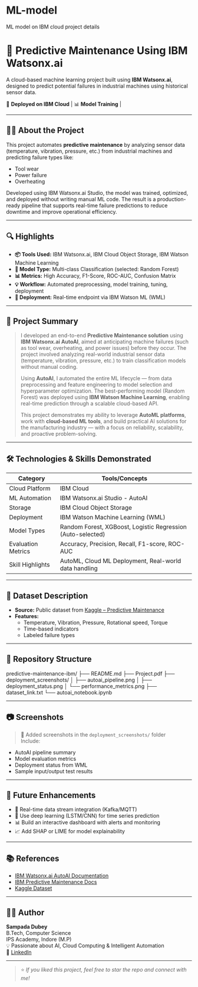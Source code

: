 # ML-model
ML model on IBM cloud project details
# 🔧 Predictive Maintenance Using IBM Watsonx.ai

A cloud-based machine learning project built using **IBM Watsonx.ai**, designed to predict potential failures in industrial machines using historical sensor data.

🚀 **Deployed on IBM Cloud** | 📊 **Model Training** |

---

## 👩‍💻 About the Project

This project automates **predictive maintenance** by analyzing sensor data (temperature, vibration, pressure, etc.) from industrial machines and predicting failure types like:
- Tool wear
- Power failure
- Overheating

Developed using IBM Watsonx.ai Studio, the model was trained, optimized, and deployed without writing manual ML code. The result is a production-ready pipeline that supports real-time failure predictions to reduce downtime and improve operational efficiency.

---

## 🔍 Highlights

- **📦 Tools Used:** IBM Watsonx.ai, IBM Cloud Object Storage, IBM Watson Machine Learning
- **🧠 Model Type:** Multi-class Classification (selected: Random Forest)
- **📊 Metrics:** High Accuracy, F1-Score, ROC-AUC, Confusion Matrix
- **💡 Workflow:** Automated preprocessing, model training, tuning, deployment
- **📡 Deployment:** Real-time endpoint via IBM Watson ML (WML)

---

## 📎 Project Summary

> I developed an end-to-end **Predictive Maintenance solution** using **IBM Watsonx.ai AutoAI**, aimed at anticipating machine failures (such as tool wear, overheating, and power issues) before they occur. The project involved analyzing real-world industrial sensor data (temperature, vibration, pressure, etc.) to train classification models without manual coding.  
>
> Using **AutoAI**, I automated the entire ML lifecycle — from data preprocessing and feature engineering to model selection and hyperparameter optimization. The best-performing model (Random Forest) was deployed using **IBM Watson Machine Learning**, enabling real-time prediction through a scalable cloud-based API.  
>
> This project demonstrates my ability to leverage **AutoML platforms**, work with **cloud-based ML tools**, and build practical AI solutions for the manufacturing industry — with a focus on reliability, scalability, and proactive problem-solving.

---

## 🛠️ Technologies & Skills Demonstrated

| Category           | Tools/Concepts                                      |
|--------------------|-----------------------------------------------------|
| Cloud Platform      | IBM Cloud                                           |
| ML Automation       | IBM Watsonx.ai Studio - AutoAI                      |
| Storage             | IBM Cloud Object Storage                           |
| Deployment          | IBM Watson Machine Learning (WML)                   |
| Model Types         | Random Forest, XGBoost, Logistic Regression (Auto-selected) |
| Evaluation Metrics  | Accuracy, Precision, Recall, F1-score, ROC-AUC     |
| Skill Highlights    | AutoML, Cloud ML Deployment, Real-world data handling |

---

## 📂 Dataset Description

- **Source:** Public dataset from [Kaggle – Predictive Maintenance](https://www.kaggle.com)
- **Features:**
  - Temperature, Vibration, Pressure, Rotational speed, Torque
  - Time-based indicators
  - Labeled failure types

---

## 📁 Repository Structure
predictive-maintenance-ibm/
├── README.md
├── Project.pdf
├── deployment_screenshots/
│ ├── autoai_pipeline.png
│ ├── deployment_status.png
│ └── performance_metrics.png
├── dataset_link.txt
└── autoai_notebook.ipynb

---

## 📷 Screenshots

> 📌 Added screenshots in the `deployment_screenshots/` folder  
Include:
- AutoAI pipeline summary  
- Model evaluation metrics  
- Deployment status from WML  
- Sample input/output test results

---

## 🔭 Future Enhancements

- 🔄 Real-time data stream integration (Kafka/MQTT)
- 🧠 Use deep learning (LSTM/CNN) for time series prediction
- 📊 Build an interactive dashboard with alerts and monitoring
- 📈 Add SHAP or LIME for model explainability

---

## 📚 References

- [IBM Watsonx.ai AutoAI Documentation](https://www.ibm.com/docs/en/watsonx-ai?topic=services-autoai-overview)
- [IBM Predictive Maintenance Docs](https://cloud.ibm.com/docs/services/predictive-maintenance)
- [Kaggle Dataset](https://www.kaggle.com)

---

## 👩‍🎓 Author

**Sampada Dubey**  
B.Tech, Computer Science  
IPS Academy, Indore (M.P)  
💡 Passionate about AI, Cloud Computing & Intelligent Automation  
🔗 [LinkedIn](www.linkedin.com/in/sampada-dubey-430193321) 

---

> ⭐ *If you liked this project, feel free to star the repo and connect with me!*


